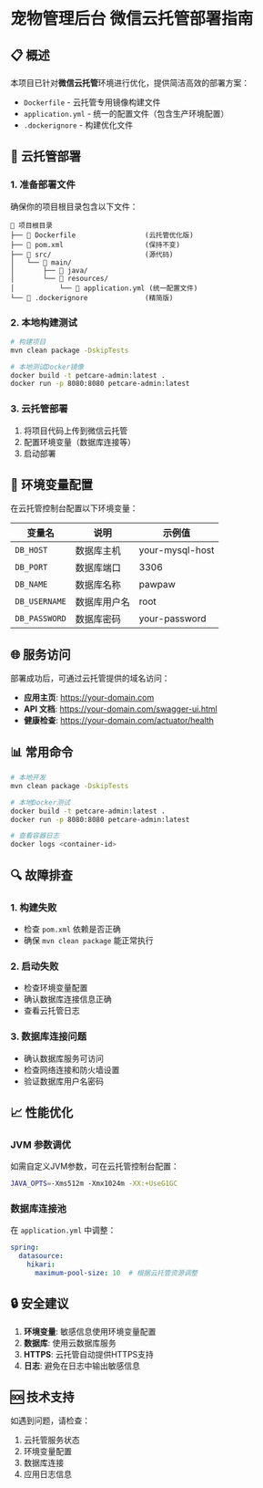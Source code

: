 # 宠物管理后台 微信云托管部署指南

## 📋 概述

本项目已针对**微信云托管**环境进行优化，提供简洁高效的部署方案：

- `Dockerfile` - 云托管专用镜像构建文件
- `application.yml` - 统一的配置文件（包含生产环境配置）
- `.dockerignore` - 构建优化文件

## 🚀 云托管部署

### 1. 准备部署文件

确保你的项目根目录包含以下文件：

```
📁 项目根目录
├── 📄 Dockerfile                 (云托管优化版)
├── 📄 pom.xml                    (保持不变)
├── 📁 src/                       (源代码)
│   └── 📁 main/
│       ├── 📁 java/
│       └── 📁 resources/
│           └── 📄 application.yml (统一配置文件)
└── 📄 .dockerignore              (精简版)
```

### 2. 本地构建测试

```bash
# 构建项目
mvn clean package -DskipTests

# 本地测试Docker镜像
docker build -t petcare-admin:latest .
docker run -p 8080:8080 petcare-admin:latest
```

### 3. 云托管部署

1. 将项目代码上传到微信云托管
2. 配置环境变量（数据库连接等）
3. 启动部署

## 🔧 环境变量配置

在云托管控制台配置以下环境变量：

| 变量名 | 说明 | 示例值 |
|--------|------|--------|
| `DB_HOST` | 数据库主机 | your-mysql-host |
| `DB_PORT` | 数据库端口 | 3306 |
| `DB_NAME` | 数据库名称 | pawpaw |
| `DB_USERNAME` | 数据库用户名 | root |
| `DB_PASSWORD` | 数据库密码 | your-password |

## 🌐 服务访问

部署成功后，可通过云托管提供的域名访问：

- **应用主页**: <https://your-domain.com>
- **API 文档**: <https://your-domain.com/swagger-ui.html>
- **健康检查**: <https://your-domain.com/actuator/health>

## 📊 常用命令

```bash
# 本地开发
mvn clean package -DskipTests

# 本地Docker测试
docker build -t petcare-admin:latest .
docker run -p 8080:8080 petcare-admin:latest

# 查看容器日志
docker logs <container-id>
```

## 🔍 故障排查

### 1. 构建失败

- 检查 `pom.xml` 依赖是否正确
- 确保 `mvn clean package` 能正常执行

### 2. 启动失败

- 检查环境变量配置
- 确认数据库连接信息正确
- 查看云托管日志

### 3. 数据库连接问题

- 确认数据库服务可访问
- 检查网络连接和防火墙设置
- 验证数据库用户名密码

## 📈 性能优化

### JVM 参数调优

如需自定义JVM参数，可在云托管控制台配置：

```bash
JAVA_OPTS=-Xms512m -Xmx1024m -XX:+UseG1GC
```

### 数据库连接池

在 `application.yml` 中调整：

```yaml
spring:
  datasource:
    hikari:
      maximum-pool-size: 10  # 根据云托管资源调整
```

## 🔒 安全建议

1. **环境变量**: 敏感信息使用环境变量配置
2. **数据库**: 使用云数据库服务
3. **HTTPS**: 云托管自动提供HTTPS支持
4. **日志**: 避免在日志中输出敏感信息

## 🆘 技术支持

如遇到问题，请检查：

1. 云托管服务状态
2. 环境变量配置
3. 数据库连接
4. 应用日志信息
